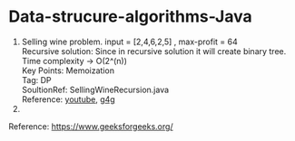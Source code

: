 # Data-strucure-algorithms-Java

1. Selling wine problem. 
   input = [2,4,6,2,5]  , max-profit = 64 \
   Recursive solution: Since in recursive solution it will create binary tree. \
   Time complexity -> O(2^(n)) \
   Key Points: Memoization \
   Tag: DP \
   SoultionRef: SellingWineRecursion.java \
   Reference: [youtube](https://www.youtube.com/watch?v=f4jUEEzjEJw), [g4g](https://www.geeksforgeeks.org/maximum-profit-sale-wines/) 
2. 


Reference: https://www.geeksforgeeks.org/